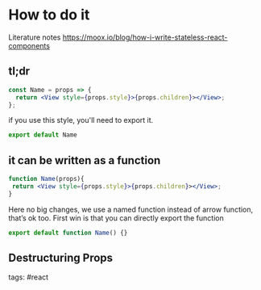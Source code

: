 # How to do it

Literature notes
https://moox.io/blog/how-i-write-stateless-react-components

## tl;dr

```jsx
const Name = props => { 
  return <View style={props.style}>{props.children}></View>; 
};
```

if you use this style, you'll need to export it.

```jsx
export default Name
```


## it can be written as a function

```jsx
function Name(props){ 
 return <View style={props.style}>{props.children}></View>; 
}
```

Here no big changes, we use a named function instead of arrow function, that’s ok too. First win is that you can directly export the function

```jsx
export default function Name() {}
```

## Destructuring Props

tags: #react
